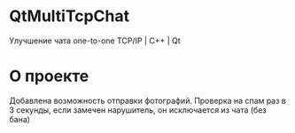 # QtMultiTcpChat
Улучшение чата one-to-one TCP/IP | С++ | Qt

# О проекте

Добавлена возможность отправки фотографий. Проверка на спам раз в 3 секунды, если замечен нарушитель, он исключается из чата (без бана)
